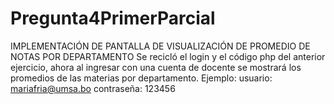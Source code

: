 # Pregunta4PrimerParcial
IMPLEMENTACIÓN DE PANTALLA DE VISUALIZACIÓN DE PROMEDIO DE NOTAS POR DEPARTAMENTO 
Se recicló el login y el código php del anterior ejercicio, ahora al ingresar con una cuenta de docente se mostrará los promedios de las materias por departamento. Ejemplo: usuario: mariafria@umsa.bo contraseña: 123456
